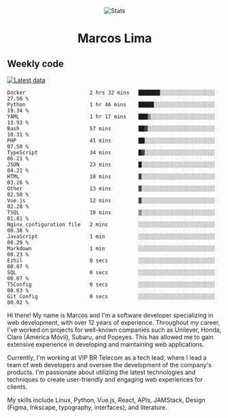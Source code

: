 <div align="center">
  <img src="https://user-images.githubusercontent.com/958723/207206099-04913a11-e77d-4b52-a9d3-5d702839508b.png" alt="Stats" />
  <h1>Marcos Lima</h1>
</div>

## Weekly code

[![Latest data](https://github.com/skvggor/skvggor/actions/workflows/main.yml/badge.svg)](https://github.com/skvggor/skvggor/actions/workflows/main.yml)

<!--START_SECTION:waka-->

```text
Docker                     2 hrs 32 mins   ███████░░░░░░░░░░░░░░░░░░   27.56 %
Python                     1 hr 46 mins    █████░░░░░░░░░░░░░░░░░░░░   19.34 %
YAML                       1 hr 17 mins    ███▒░░░░░░░░░░░░░░░░░░░░░   13.93 %
Bash                       57 mins         ██▓░░░░░░░░░░░░░░░░░░░░░░   10.31 %
PHP                        41 mins         ██░░░░░░░░░░░░░░░░░░░░░░░   07.50 %
TypeScript                 34 mins         █▓░░░░░░░░░░░░░░░░░░░░░░░   06.21 %
JSON                       23 mins         █░░░░░░░░░░░░░░░░░░░░░░░░   04.21 %
HTML                       18 mins         ▓░░░░░░░░░░░░░░░░░░░░░░░░   03.26 %
Other                      13 mins         ▓░░░░░░░░░░░░░░░░░░░░░░░░   02.50 %
Vue.js                     12 mins         ▓░░░░░░░░░░░░░░░░░░░░░░░░   02.28 %
TSQL                       10 mins         ▒░░░░░░░░░░░░░░░░░░░░░░░░   01.81 %
Nginx configuration file   2 mins          ░░░░░░░░░░░░░░░░░░░░░░░░░   00.38 %
JavaScript                 1 min           ░░░░░░░░░░░░░░░░░░░░░░░░░   00.29 %
Markdown                   1 min           ░░░░░░░░░░░░░░░░░░░░░░░░░   00.23 %
Ezhil                      0 secs          ░░░░░░░░░░░░░░░░░░░░░░░░░   00.07 %
SQL                        0 secs          ░░░░░░░░░░░░░░░░░░░░░░░░░   00.07 %
TSConfig                   0 secs          ░░░░░░░░░░░░░░░░░░░░░░░░░   00.03 %
Git Config                 0 secs          ░░░░░░░░░░░░░░░░░░░░░░░░░   00.02 %
```

<!--END_SECTION:waka-->

  <p>Hi there! My name is Marcos and I'm a software developer specializing in web development, with over 12 years of experience. Throughout my career, I've worked on projects for well-known companies such as Unilever, Honda, Claro (América Móvil), Subaru, and Popeyes. This has allowed me to gain extensive experience in developing and maintaining web applications.</p>
  
  <p>Currently, I'm working at VIP BR Telecom as a tech lead, where I lead a team of web developers and oversee the development of the company's products. I'm passionate about utilizing the latest technologies and techniques to create user-friendly and engaging web experiences for clients.</p>
  
  <p>My skills include Linux, Python, Vue.js, React, APIs, JAMStack, Design (Figma, Inkscape, typography, interfaces), and literature.</p>
<!-- </details> -->

<!-- <div align="center">
  <h2>🤖 Recent Code Activity</h2>
  <img width="500" src="https://github-readme-stats.vercel.app/api/wakatime?username=skvggor&hide_title=true&layout=compact&theme=transparent" alt="Wakatime Stats" />
</div>

<br>

<div align="center">
  <h2>📈 GitHub Stats</h2>
  <img width="500" src="https://github-readme-stats.vercel.app/api?username=skvggor&show_icons=true&theme=transparent&hide_title=true&count_private=true" alt="GitHub Stats" />
</div>
 -->
